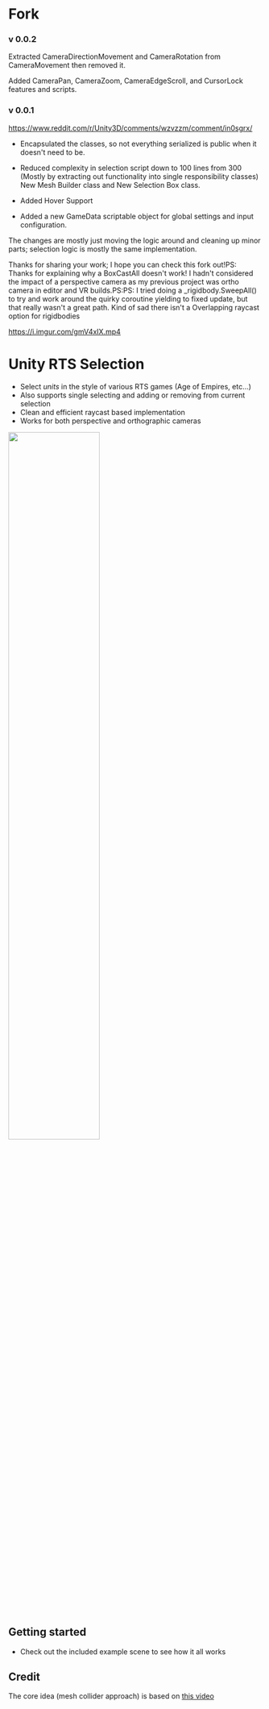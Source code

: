 # Fork

### v 0.0.2

Extracted CameraDirectionMovement and CameraRotation from CameraMovement then removed it.

Added CameraPan, CameraZoom, CameraEdgeScroll, and CursorLock features and scripts.


### v 0.0.1

https://www.reddit.com/r/Unity3D/comments/wzvzzm/comment/in0sgrx/

- Encapsulated the classes, so not everything serialized is public when it doesn't need to be.

- Reduced complexity in selection script down to 100 lines from 300 (Mostly by extracting out functionality into single responsibility classes) New Mesh Builder class and New Selection Box class.

- Added Hover Support

- Added a new GameData scriptable object for global settings and input configuration.

The changes are mostly just moving the logic around and cleaning up minor parts; selection logic is mostly the same implementation.

Thanks for sharing your work; I hope you can check this fork out!PS: Thanks for explaining why a BoxCastAll doesn't work! I hadn't considered the impact of a perspective camera as my previous project was ortho camera in editor and VR builds.PS:PS: I tried doing a _rigidbody.SweepAll() to try and work around the quirky coroutine yielding to fixed update, but that really wasn't a great path. Kind of sad there isn't a Overlapping raycast option for rigidbodies

https://i.imgur.com/gmV4xIX.mp4




# Unity RTS Selection

- Select *units* in the style of various RTS games (Age of Empires, etc...)
- Also supports single selecting and adding or removing from current selection
- Clean and efficient raycast based implementation
- Works for both perspective and orthographic cameras

<img src="https://user-images.githubusercontent.com/18125997/187076649-d7674b41-85af-4979-ad58-7fb7e7a4832b.gif" width="60%">

## Getting started

- Check out the included example scene to see how it all works

## Credit

The core idea (mesh collider approach) is based on <a href="https://youtu.be/OL1QgwaDsqo?t=26">this video</a>
